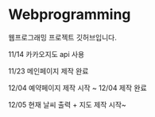 # Webprogramming
웹프로그래밍 프로젝트 깃허브입니다. 


11/14 카카오지도 api 사용 

11/23 메인페이지 제작 완료

12/04 예약페이지 제작 시작 ~ 12/04 제작 완료 

12/05 현재 날씨 출력 + 지도 제작 시작~ 
